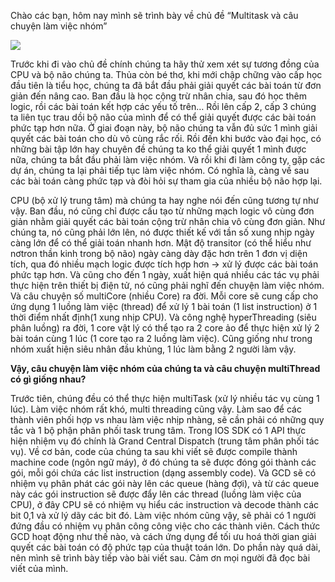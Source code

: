 Chào các bạn, hôm nay mình sẽ trình bày về chủ đề “Multitask và câu chuyện làm việc nhóm” 

![](https://images.viblo.asia/f30480bd-b1fc-4bfd-a584-b3eea9e25cb4.png)

Trước khi đi vào chủ đề chính chúng ta hãy thử xem xét sự tương đồng của CPU và bộ não chúng ta. 
Thủa còn bé thơ, khi mới chập chững vào cấp học đầu tiên là tiểu học, chúng ta đã bắt đầu phải giải quyết các bài toán từ đơn giản đến nâng cao. Ban đầu là học cộng trừ nhân chia, sau đó học thêm logic, rồi các bài toán kết hợp các yếu tố trên… Rồi lên cấp 2, cấp 3 chúng ta liên tục trau dồi bộ não của mình để có thể giải quyết được các bài toán phức tạp hơn nữa. Ở giai đoạn này, bộ não chúng ta vẫn đủ sức 1 mình giải quyết các bài toán cho dù vô cùng rắc rối. Rồi đến khi bước vào đại học, có những bài tập lớn hay chuyên đề chúng ta ko thể giải quyết 1 mình được nữa, chúng ta bắt đầu phải làm việc nhóm. Và rồi khi đi làm công ty, gặp các dự án, chúng ta lại phải tiếp tục làm việc nhóm. Có nghĩa là, càng về sau các bài toán càng phức tạp và đòi hỏi sự tham gia của nhiều bộ não hợp lại. 

CPU (bộ xử lý trung tâm) mà chúng ta hay nghe nói đến cũng tương tự như vậy. Ban đầu, nó cũng chỉ được cấu tạo từ những mạch logic vô cùng đơn giản nhằm giải quyết các bài toán cộng trừ nhân chia vô cùng đơn giản. Như chúng ta, nó cũng phải lớn lên, nó được thiết kế với tần số xung nhịp ngày càng lớn để có thể giải toán nhanh hơn. Mật độ transitor (có thể hiểu như nơtron thần kinh trong bộ não) ngày càng dày đặc hơn trên 1 đơn vị diện tích, qua đó nhiều mạch logic được tích hợp hơn -> xử lý được các bài toán phức tạp hơn. Và cũng cho đến 1 ngày, xuất hiện quá nhiều các tác vụ phải thực hiện trên thiết bị điện tử, nó cũng phải nghĩ đến chuyện làm việc nhóm. Và câu chuyện số multiCore (nhiều Core) ra đời. Mỗi core sẽ cung cấp cho ứng dụng 1 luồng làm việc (thread) để xử lý 1 bài toán (1 list instruction) ở 1 thời điểm nhất định(1 xung nhịp CPU). Và công nghệ hyperThreading (siêu phân luồng) ra đời, 1 core vật lý có thể tạo ra 2 core ảo để thực hiện xử lý 2 bài toán cùng 1 lúc (1 core tạo ra 2 luồng làm việc). Cũng giống như trong nhóm xuất hiện siêu nhân đầu khủng, 1 lúc làm bằng 2 người làm vậy. 

**Vậy, câu chuyện làm việc nhóm của chúng ta và câu chuyện multiThread có gì giống nhau?**

Trước tiên, chúng đều có thể thực hiện multiTask (xử lý nhiều tác vụ cùng 1 lúc). 
Làm việc nhóm rất khó, multi threading cũng vậy. Làm sao để các thành viên phối hợp vs nhau làm việc nhịp nhàng, sẽ cần phải có những quy tắc và 1 bộ phận phân phối task trung tâm. Trong IOS SDK có 1 API thực hiện nhiệm vụ đó chính là Grand Central Dispatch (trung tâm phân phối tác vụ). 
Về cơ bản, code của chúng ta sau khi viết sẽ được compile thành machine code (ngôn ngữ máy), ở đó chúng ta sẽ được đóng gói thành các gói, mỗi gói chứa các list instruction (dạng assembly code). Và GCD sẽ có nhiệm vụ phân phát các gói này lên các queue (hàng đợi), và từ các queue này các gói instruction sẽ được đẩy lên các thread (luồng làm việc của CPU), ở đây CPU sẽ có nhiệm vụ hiểu các instruction và decode thành các bit 0,1 và xử lý dãy các bit đó. Làm việc nhóm cũng vậy, sẽ phải có 1 người đứng đầu có nhiệm vụ phân công công việc cho các thành viên. 
Cách thức GCD hoạt động như thế nào, và cách ứng dụng để tối ưu hoá thời gian giải quyết các bài toán có độ phức tạp của thuật toán lớn. Do phần này quá dài, nên mình sẽ trình bày tiếp vào bài viết sau. Cảm ơn mọi người đã đọc bài viết của mình.